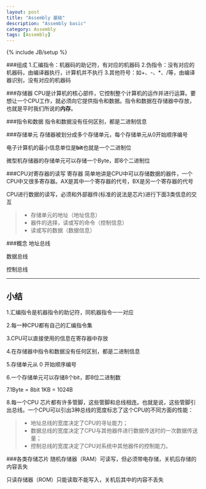```yaml
---
layout: post
title: "Assembly 基础"
description: "Assembly basic"
category: Assembly
tags: [Assembly]
---
```

{% include JB/setup %}

###组成
1.汇编指令：机器码的助记符，有对应的机器码
2.伪指令：没有对应的机器码，由编译器执行，计算机并不执行
3.其他符号：如+、-、*、/等，由编译器识别，没有对应的机器码

###存储器
CPU是计算机的核心部件，它控制整个计算机的运作并进行运算。要想让一个CPU工作，就必须向它提供指令和数据。指令和数据在存储器中存放，也就是平时我们所说的**内存**。

###指令和数据
指令和数据没有任何区别，都是二进制信息

###存储单元
存储器被划分成多个存储单元，每个存储单元从0开始顺序编号

电子计算机的最小信息单位是**bit**也就是一个二进制位

微型机存储器的存储单元可以存储一个Byte，即8个二进制位

###CPU对寄存器的读写
寄存器 简单地讲是CPU中可以存储数据的器件，一个CPU中又很多寄存器。AX是其中一个寄存器的代号，BX是另一个寄存器的代号


CPU进行数据的读写，必须和外部器件(标准的说法是芯片)进行下面3类信息的交互

> * 存储单元的地址（地址信息）
> * 器件的选择，读或写的命令（控制信息）
> * 读或写的数据（数据信息）

###概念
地址总线

数据总线

控制总线

------

## 小结

1.汇编指令是机器指令的助记符，同机器指令一一对应

2.每一种CPU都有自己的汇编指令集

3.CPU可以直接使用的信息在寄存器中存放

4.在存储器中指令和数据没有任何区别，都是二进制信息

5.存储单元从 0 开始顺序编号

6.一个存储单元可以存储8个bit，即8位二进制数

7.1Byte = 8bit 1KB = 1024B

8.每一个CPU 芯片都有许多管脚，这些管脚和总线相连。也就是说，这些管脚引出总线。一个CPU可以引出3种总线的宽度标志了这个CPU的不同方面的性能：

> * 地址总线的宽度决定了CPU的寻址能力；
> * 数据总线的宽度决定了CPU与其他器件进行数据传送时的一次数据传送量；
> * 控制总线的宽度决定了CPU对系统中其他器件的控制能力。

###各类存储芯片
随机存储器（RAM）可读写，但必须带电存储，关机后存储的内容丢失

只读存储器（ROM）只能读取不能写入，关机后其中的内容不丢失
